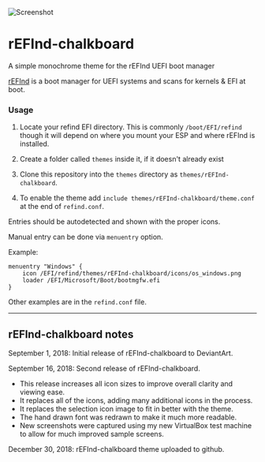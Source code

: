 ![Screenshot](https://i.imgur.com/ysFnjRY.png)
      
# rEFInd-chalkboard
A simple monochrome theme for the rEFInd UEFI boot manager

[rEFInd](http://www.rodsbooks.com/refind/) is a boot manager for UEFI systems and scans for kernels & EFI at boot.

### Usage

 1. Locate your refind EFI directory. This is commonly `/boot/EFI/refind`
    though it will depend on where you mount your ESP and where rEFInd is
    installed.

 2. Create a folder called `themes` inside it, if it doesn't already exist

 3. Clone this repository into the `themes` directory as `themes/rEFInd-chalkboard`.

 4. To enable the theme add `include themes/rEFInd-chalkboard/theme.conf` at the end of `refind.conf`.
    
Entries should be autodetected and shown with the proper icons.

Manual entry can be done via `menuentry` option.

Example:

```
menuentry "Windows" {
	icon /EFI/refind/themes/rEFInd-chalkboard/icons/os_windows.png
	loader /EFI/Microsoft/Boot/bootmgfw.efi
}
```

Other examples are in the `refind.conf` file.

-------------------------------
rEFInd-chalkboard notes
-------------------------------

September 1, 2018: Initial release of rEFInd-chalkboard to DeviantArt.

September 16, 2018: Second release of rEFInd-chalkboard.
- This release increases all icon sizes to improve overall clarity and viewing ease.
- It replaces all of the icons, adding many additional icons in the process.
- It replaces the selection icon image to fit in better with the theme.
- The hand drawn font was redrawn to make it much more readable.
- New screenshots were captured using my new VirtualBox test machine to allow for much improved sample screens.

December 30, 2018: rEFInd-chalkboard theme uploaded to github.
